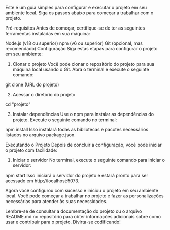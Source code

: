 Este é um guia simples para configurar e executar o projeto em seu ambiente local. Siga os passos abaixo para começar a trabalhar com o projeto.

Pré-requisitos
Antes de começar, certifique-se de ter as seguintes ferramentas instaladas em sua máquina:

Node.js (v18 ou superior)
npm (v6 ou superior)
Git (opcional, mas recomendado)
Configuração
Siga estas etapas para configurar o projeto em seu ambiente:

1. Clonar o projeto
Você pode clonar o repositório do projeto para sua máquina local usando o Git. Abra o terminal e execute o seguinte comando:

git clone (URL do projeto)

2. Acessar o diretório do projeto

cd "projeto"

3. Instalar dependências
Use o npm para instalar as dependências do projeto. Execute o seguinte comando no terminal:

npm install
Isso instalará todas as bibliotecas e pacotes necessários listados no arquivo package.json.

Executando o Projeto
Depois de concluir a configuração, você pode iniciar o projeto com facilidade:

1. Iniciar o servidor
No terminal, execute o seguinte comando para iniciar o servidor:

npm start
Isso iniciará o servidor do projeto e estará pronto para ser acessado em http://localhost:5073.

Agora você configurou com sucesso e iniciou o projeto em seu ambiente local. Você pode começar a trabalhar no projeto e fazer as personalizações necessárias para atender às suas necessidades.

Lembre-se de consultar a documentação do projeto ou o arquivo README.md no repositório para obter informações adicionais sobre como usar e contribuir para o projeto. Divirta-se codificando!
